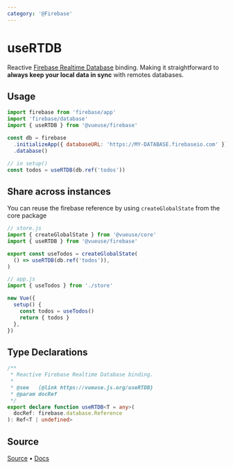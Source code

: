 ```yaml
---
category: '@Firebase'
---
```


# useRTDB

Reactive [Firebase Realtime Database](https://firebase.google.com/docs/database) binding. Making it straightforward to **always keep your local data in sync** with remotes databases.

## Usage

```js
import firebase from 'firebase/app'
import 'firebase/database'
import { useRTDB } from '@vueuse/firebase'

const db = firebase
  .initializeApp({ databaseURL: 'https://MY-DATABASE.firebaseio.com' })
  .database()

// in setup()
const todos = useRTDB(db.ref('todos'))
```

## Share across instances

You can reuse the firebase reference by using `createGlobalState` from the core package

```js
// store.js
import { createGlobalState } from '@vueuse/core'
import { useRTDB } from '@vueuse/firebase'

export const useTodos = createGlobalState(
  () => useRTDB(db.ref('todos')),
)
```

```js
// app.js
import { useTodos } from './store'

new Vue({
  setup() {
    const todos = useTodos()
    return { todos }
  },
})
```


<!--FOOTER_STARTS-->
## Type Declarations

```typescript
/**
 * Reactive Firebase Realtime Database binding.
 *
 * @see   {@link https://vueuse.js.org/useRTDB}
 * @param docRef
 */
export declare function useRTDB<T = any>(
  docRef: firebase.database.Reference
): Ref<T | undefined>
```

## Source

[Source](https://github.com/vueuse/vueuse/blob/master/packages/firebase/useRTDB/index.ts) • [Docs](https://github.com/vueuse/vueuse/blob/master/packages/firebase/useRTDB/index.md)


<!--FOOTER_ENDS-->